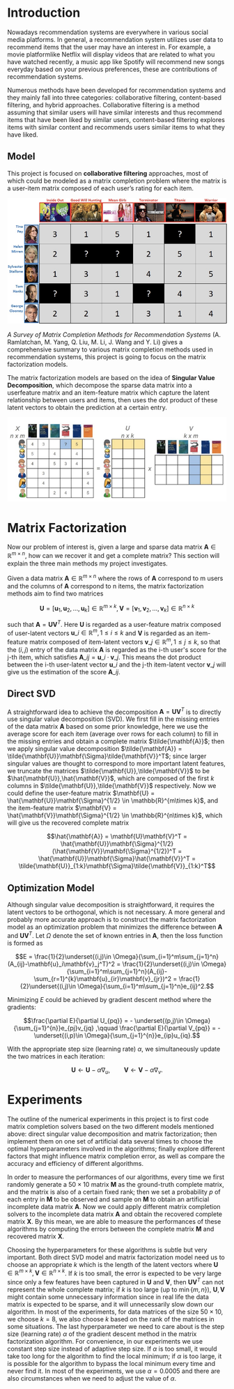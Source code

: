# Introduction 

Nowadays recommendation systems are everywhere in various social media platforms. In
general, a recommendation system utilizes user data to recommend items that the user may
have an interest in. For example, a movie platformlike Netflix will display videos that are related
to what you have watched recently, a music app like Spotify will recommend new songs everyday
based on your previous preferences, these are contributions of recommendation systems.

Numerous methods have been developed for recommendation systems and they mainly fall
into three categories: collaborative filtering, content-based filtering, and hybrid approaches.
Collaborative filtering is a method assuming that similar users will have similar interests and
thus recommend items that have been liked by similar users, content-based filtering explores
items with similar content and recommends users similar items to what they have liked.


## Model

This project is focused on **collaborative filtering** approaches, most of which could be modeled
as a matrix completion problem where the matrix is a user-item matrix composed of each
user’s rating for each item. 

<picture>
  <source media="(prefers-color-scheme: dark)" srcset="./images/movie.jpeg" width="600">
  <img alt="Popular algorithms of recommendation systems." src="./images/movie.jpeg">
</picture>

*A Survey of Matrix Completion Methods for Recommendation Systems*
(A. Ramlatchan, M. Yang, Q. Liu, M. Li, J. Wang and Y. Li) gives a comprehensive summary
to various matrix completion methods used in recommendation systems, this project is going
to focus on the matrix factorization models. 


The matrix factorization models are based on the idea of **Singular Value Decomposition**, 
which decompose the sparse data matrix into a userfeature matrix and an item-feature matrix which capture 
the latent relationship between users and items, then uses the dot product of these latent vectors 
to obtain the prediction at a certain entry.

<picture>
  <source media="(prefers-color-scheme: dark)" srcset="./images/SVD.jpeg" width="600">
  <img alt="Popular algorithms of recommendation systems." src="./images/SVD.jpeg">
</picture>



# Matrix Factorization

Now our problem of interest is, given a large and sparse data matrix $\mathbf{A} \in \mathbb{R}^{m\times n}$, how can we recover it and get a complete matrix? This section will explain the three main methods my project investigates. 

Given a data matrix $\mathbf{A} \in \mathbb{R}^{m\times n}$ where the rows of $\mathbf{A}$ correspond to m users and the columns of $\mathbf{A}$ correspond to n items, the matrix factorization methods aim to find two matrices 

$$\mathbf{U} = [\mathbf{u}_1, \mathbf{u}_2, \dots, \mathbf{u}_k] \in \mathbb{R}^{m\times k}, \mathbf{V} = [\mathbf{v}_1, \mathbf{v}_2, \dots, \mathbf{v}_k]\in \mathbb{R}^{n\times k}$$

such that $\mathbf{A} = \mathbf{U}\mathbf{V}^T$. Here $\mathbf{U}$ is regarded as a user-feature matrix composed of user-latent vectors 
$\mathbf{u}\_i \in \mathbb{R}^m, 1\leqslant i\leqslant k$ and $\mathbf{V}$ is regarded as an item-feature matrix composed of item-latent vectors $\mathbf{v}\_j \in \mathbb{R}^m, 1\leqslant j\leqslant k$, so that the $(i,j)$ entry of the data matrix $\mathbf{A}$ is regarded as the i-th user's score for the j-th item, which satisfies $\mathbf{A}\_{ij} = \mathbf{u}\_i \cdot \mathbf{v}\_j$. This means the dot product between the i-th user-latent vector $\mathbf{u}\_i$ and the j-th item-latent vector $\mathbf{v}\_j$ will give us the estimation of the score $\mathbf{A}\_{ij}$.


## Direct SVD
A straightforward idea to achieve the decomposition $\mathbf{A} = \mathbf{U}\mathbf{V}^T$ is to directly use singular value decomposition (SVD). We first fill in the missing entries of the data matrix $\mathbf{A}$ based on some prior knowledge, here we use the average score for each item (average over rows for each column) to fill in the missing entries and obtain a complete matrix $\tilde{\mathbf{A}}$; then we apply singular value decomposition $\tilde{\mathbf{A}} = \tilde{\mathbf{U}}\mathbf{\Sigma}\tilde{\mathbf{V}}^T$; since larger singular values are thought to correspond to more important latent features, we truncate the matrices $\tilde{\mathbf{U}},\tilde{\mathbf{V}}$ to be $\hat{\mathbf{U}},\hat{\mathbf{V}}$, which are composed of the first $k$ columns in $\tilde{\mathbf{U}},\tilde{\mathbf{V}}$ respectively. Now we could define the user-feature matrix $\mathbf{U} = \hat{\mathbf{U}}\mathbf{\Sigma}^{1/2} \in \mathbb{R}^{m\times k}$, and the item-feature matrix $\mathbf{V} = \hat{\mathbf{V}}\mathbf{\Sigma}^{1/2} \in \mathbb{R}^{n\times k}$, which will give us the recovered complete matrix 

$$\hat{\mathbf{A}} = \mathbf{U}\mathbf{V}^T = \hat{\mathbf{U}}\mathbf{\Sigma}^{1/2}(\hat{\mathbf{V}}\mathbf{\Sigma}^{1/2})^T = \hat{\mathbf{U}}\mathbf{\Sigma}\hat{\mathbf{V}}^T = \tilde{\mathbf{U}}_{1:k}\mathbf{\Sigma}\tilde{\mathbf{V}}_{1:k}^T$$


## Optimization Model
Although singular value decomposition is straightforward, it requires the latent vectors to be orthogonal, which is not necessary. A more general and probably more accurate approach is to construct the matrix factorization model as an optimization problem that minimizes the difference between $\mathbf{A}$ and $\mathbf{U}\mathbf{V}^T$. Let $\Omega$ denote the set of known entries in $\mathbf{A}$, then the loss function is formed as

$$E = \frac{1}{2}\underset{(i,j)\in \Omega}{\sum_{i=1}^m\sum_{j=1}^n}(A_{ij}-\mathbf{u}_i\mathbf{v}_j^T)^2 = \frac{1}{2}\underset{(i,j)\in \Omega}{\sum_{i=1}^m\sum_{j=1}^n}(A_{ij}-\sum_{r=1}^{k}\mathbf{u}_{ir}\mathbf{v}_{jr})^2 = \frac{1}{2}\underset{(i,j)\in \Omega}{\sum_{i=1}^m\sum_{j=1}^n}e_{ij}^2.$$

Minimizing $E$ could be achieved by gradient descent method where the gradients:

$$\frac{\partial E}{\partial U_{pq}} = - \underset{(p,j)\in \Omega}{\sum_{j=1}^{n}}e_{pj}v_{jq} ,\qquad \frac{\partial E}{\partial V_{pq}} = - \underset{(i,p)\in \Omega}{\sum_{j=1}^{n}}e_{ip}u_{iq}.$$

With the appropriate step size (learning rate) $\alpha$, we simultaneously update the two matrices in each iteration:

$$\mathbf{U} \leftarrow \mathbf{U} - \alpha\nabla_{u} ,\qquad \mathbf{V} \leftarrow \mathbf{V} - \alpha\nabla_{v}.$$




# Experiments

The outline of the numerical experiments in this project is to first code matrix completion solvers based on the two different models mentioned above: direct singular value decomposition and matrix factorization; then implement them on one set of artificial data several times to choose the optimal hyperparameters involved in the algorithms; finally explore different factors that might influence matrix completion error, as well as compare the accuracy and efficiency of different algorithms.

In order to measure the performances of our algorithms, every time we first randomly generate a $50\times 10$ matrix $\mathbf{M}$ as the ground-truth complete matrix, and the matrix is also of a certain fixed rank; then we set a probability $p$ of each entry in $\mathbf{M}$ to be observed and sample on $\mathbf{M}$ to obtain an artificial incomplete data matrix $\mathbf{A}$. Now we could apply different matrix completion solvers to the incomplete data matrix $\mathbf{A}$ and obtain the recovered complete matrix $\mathbf{X}$. By this mean, we are able to measure the performances of these algorithms by computing the errors between the complete matrix $\mathbf{M}$ and recovered matrix $\mathbf{X}$.  

Choosing the hyperparameters for these algorithms is subtle but very important. Both direct SVD model and matrix factorization model need us to choose an appropriate $k$ which is the length of the latent vectors where $\mathbf{U} \in \mathbb{R}^{m\times k}, \mathbf{V} \in\mathbb{R}^{n\times k}$. If $k$ is too small, the error is expected to be very large since only a few features have been captured in $\mathbf{U}$ and $\mathbf{V}$, then $\mathbf{U}\mathbf {V}^T$ can not represent the whole complete matrix; if $k$ is too large (up to $\min\{m,n\}$), $\mathbf{U},\mathbf{V}$ might contain some unnecessary information since in real life the data matrix is expected to be sparse, and it will unnecessarily slow down our algorithm. In most of the experiments, for data matrices of the size $50\times 10$, we choose $k=8$, we also choose $k$ based on the rank of the matrices in some situations. The last hyperparameter we need to care about is the step size (learning rate) $\alpha$ of the gradient descent method in the matrix factorization algorithm. For convenience, in our experiments we use constant step size instead of adaptive step size. If $\alpha$ is too small, it would take too long for the algorithm to find the local minimum; if $\alpha$ is too large, it is possible for the algorithm to bypass the local minimum every time and never find it. In most of the experiments, we use $\alpha = 0.0005$ and there are also circumstances when we need to adjust the value of $\alpha$.
